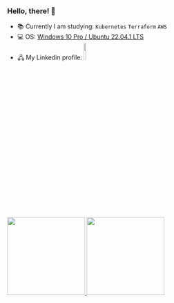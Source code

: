 ### Hello, there! 👋

- 📚 Currently I am studying: `Kubernetes` `Terraform` `AWS`
- 💻 OS: [Windows 10 Pro / Ubuntu 22.04.1 LTS](https://learn.microsoft.com/pt-br/windows/wsl/install)
- 🖧 My Linkedin profile: <a href="https://www.linkedin.com/in/zzFernando/"
    target="_blank"><img
        src="https://img.shields.io/badge/-LinkedIn-%230077B5?style=for-the-badge&logo=linkedin&logoColor=white"
        width="10%" height="10%" target="_blank"></a>

<div class="flex-container">
    <a href="https://github.com/zzFernando">
        <img height="180em"
            src="https://github-readme-stats-git-masterrstaa-rickstaa.vercel.app/api?username=zzfernando&show_icons=true&count_private=true&theme=midnight-purple" />
        <img height="180em"
            src="https://github-readme-stats-git-masterrstaa-rickstaa.vercel.app/api/top-langs/?username=zzfernando&layout=compact&langs_count=7&theme=midnight-purple" />
</div>
